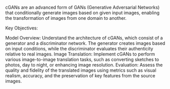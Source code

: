  cGANs are an advanced form of GANs (Generative Adversarial Networks) that conditionally generate images based on given input images, enabling the transformation of images from one domain to another.

Key Objectives:

Model Overview: Understand the architecture of cGANs, which consist of a generator and a discriminator network. The generator creates images based on input conditions, while the discriminator evaluates their authenticity relative to real images.
Image Translation: Implement cGANs to perform various image-to-image translation tasks, such as converting sketches to photos, day to night, or enhancing image resolution.
Evaluation: Assess the quality and fidelity of the translated images using metrics such as visual realism, accuracy, and the preservation of key features from the source images.
